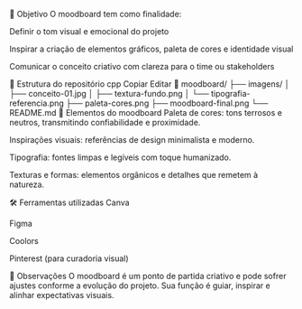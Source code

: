 🎯 Objetivo
O moodboard tem como finalidade:

Definir o tom visual e emocional do projeto

Inspirar a criação de elementos gráficos, paleta de cores e identidade visual

Comunicar o conceito criativo com clareza para o time ou stakeholders

📂 Estrutura do repositório
cpp
Copiar
Editar
📁 moodboard/
├── imagens/
│   ├── conceito-01.jpg
│   ├── textura-fundo.png
│   └── tipografia-referencia.png
├── paleta-cores.png
├── moodboard-final.png
└── README.md
🎨 Elementos do moodboard
Paleta de cores: tons terrosos e neutros, transmitindo confiabilidade e proximidade.

Inspirações visuais: referências de design minimalista e moderno.

Tipografia: fontes limpas e legíveis com toque humanizado.

Texturas e formas: elementos orgânicos e detalhes que remetem à natureza.

🛠️ Ferramentas utilizadas
Canva

Figma

Coolors

Pinterest (para curadoria visual)

📌 Observações
O moodboard é um ponto de partida criativo e pode sofrer ajustes conforme a evolução do projeto. Sua função é guiar, inspirar e alinhar expectativas visuais.

